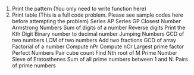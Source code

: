 1. Print the pattern (You only need to write function here)
2. Print table (This is a full code problem. Please see sample codes here before attempting the problem)
Series AP
Series GP
Closest Number
Armstrong Numbers
Sum of digits of a number
Reverse digits
Print the Kth Digit
Binary number to decimal number
Jumping Numbers
GCD of two numbers
LCM of two numbers
Add two fractions
GCD of array
Factorial of a number
Compute nPr
Compute nCr
Largest prime factor
Perfect Numbers
Pair cube count
Find Nth root of M
Prime Number
Sieve of Eratosthenes
Sum of all prime numbers between 1 and N.
Pairs of prime numbers

